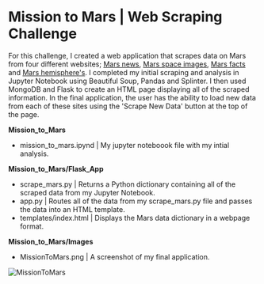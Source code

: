 # Mission to Mars | Web Scraping Challenge
For this challenge, I created a web application that scrapes data on Mars from four different websites; [Mars news](https://redplanetscience.com/), [Mars space images](https://spaceimages-mars.com/), [Mars facts](https://galaxyfacts-mars.com/) and [Mars hemisphere's](https://marshemispheres.com/). I completed my initial scraping and analysis in Jupyter Notebook using Beautiful Soup, Pandas and Splinter. I then used MongoDB and Flask to create an HTML page displaying all of the scraped information. In the final application, the user has the ability to load new data from each of these sites using the 'Scrape New Data' button at the top of the page. 

**Mission_to_Mars**
  - mission_to_mars.ipynd | My jupyter noteboook file with my intial analysis. 
 
**Mission_to_Mars/Flask_App** 
  - scrape_mars.py | Returns a Python dictionary containing all of the scraped data from my Jupyter Notebook.
  - app.py | Routes all of the data from my scrape_mars.py file and passes the data into an HTML template.
  - templates/index.html | Displays the Mars data dictionary in a webpage format.
  
**Mission_to_Mars/Images**
  - MissionToMars.png | A screenshot of my final application.


![MissionToMars](https://user-images.githubusercontent.com/26308909/121264584-37048b80-c86c-11eb-9e45-281c98daa047.png)

